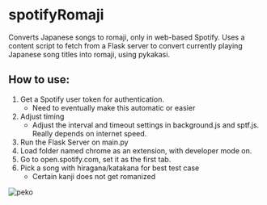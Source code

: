 # spotifyRomaji
Converts Japanese songs to romaji, only in web-based Spotify. Uses a content script to fetch from a Flask server to convert currently playing Japanese song titles into romaji, using pykakasi.
## **How to use:**
1. Get a Spotify user token for authentication.
    - Need to eventually make this automatic or easier
2. Adjust timing
    - Adjust the interval and timeout settings in background.js and sptf.js. Really depends on internet speed.
3. Run the Flask Server on main.py
4. Load folder named chrome as an extension, with developer mode on. 
5. Go to open.spotify.com, set it as the first tab.
6. Pick a song with hiragana/katakana for best test case
    - Certain kanji does not get romanized


![peko](https://c4.wallpaperflare.com/wallpaper/831/174/466/hololive-usada-pekora-hd-wallpaper-preview.jpg)

